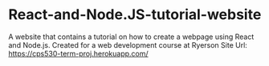# React-and-Node.JS-tutorial-website
A website that contains a tutorial on how to create a webpage using React and Node.js. Created for a web development course at Ryerson
Site Url: https://cps530-term-proj.herokuapp.com/
